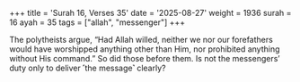 +++
title = 'Surah 16, Verses 35'
date = '2025-08-27'
weight = 1936
surah = 16
ayah = 35
tags = ["allah", "messenger"]
+++

The polytheists argue, “Had Allah willed, neither we nor our forefathers would have worshipped anything other than Him, nor prohibited anything without His command.” So did those before them. Is not the messengers’ duty only to deliver ˹the message˺ clearly?